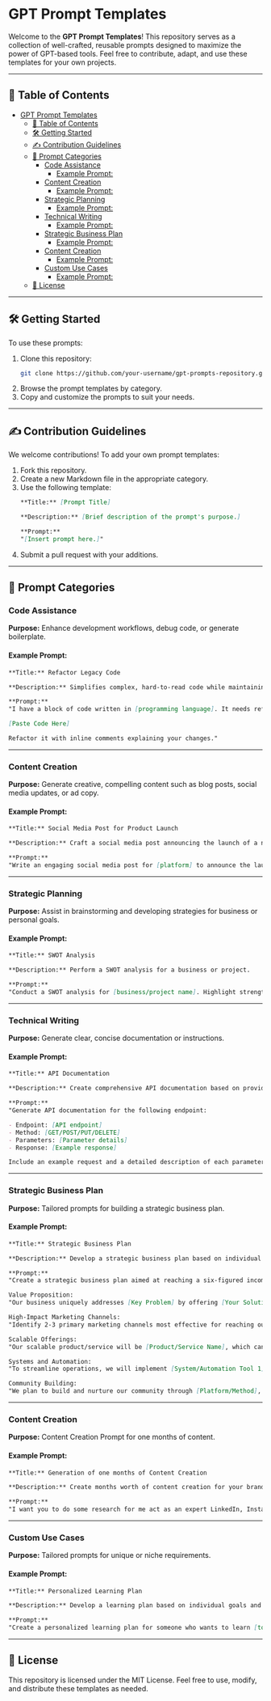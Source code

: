 # GPT Prompt Templates

Welcome to the **GPT Prompt Templates**! This repository serves as a collection of well-crafted, reusable prompts designed to maximize the power of GPT-based tools. Feel free to contribute, adapt, and use these templates for your own projects.

---

## 📖 Table of Contents

- [GPT Prompt Templates](#gpt-prompt-templates)
  - [📖 Table of Contents](#-table-of-contents)
  - [🛠️ Getting Started](#️-getting-started)
  - [✍️ Contribution Guidelines](#️-contribution-guidelines)
  - [📂 Prompt Categories](#-prompt-categories)
    - [Code Assistance](#code-assistance)
      - [Example Prompt:](#example-prompt)
    - [Content Creation](#content-creation)
      - [Example Prompt:](#example-prompt-1)
    - [Strategic Planning](#strategic-planning)
      - [Example Prompt:](#example-prompt-2)
    - [Technical Writing](#technical-writing)
      - [Example Prompt:](#example-prompt-3)
    - [Strategic Business Plan](#strategic-business-plan)
      - [Example Prompt:](#example-prompt-4)
    - [Content Creation](#content-creation-1)
      - [Example Prompt:](#example-prompt-5)
    - [Custom Use Cases](#custom-use-cases)
      - [Example Prompt:](#example-prompt-6)
  - [📜 License](#-license)

---

## 🛠️ Getting Started

To use these prompts:

1. Clone this repository:
   ```bash
   git clone https://github.com/your-username/gpt-prompts-repository.git
   ```
2. Browse the prompt templates by category.
3. Copy and customize the prompts to suit your needs.

---

## ✍️ Contribution Guidelines

We welcome contributions! To add your own prompt templates:

1. Fork this repository.
2. Create a new Markdown file in the appropriate category.
3. Use the following template:
   ```markdown
   **Title:** [Prompt Title]

   **Description:** [Brief description of the prompt's purpose.]

   **Prompt:**
   "[Insert prompt here.]"
   ```
4. Submit a pull request with your additions.

---

## 📂 Prompt Categories

### Code Assistance
**Purpose:** Enhance development workflows, debug code, or generate boilerplate.

#### Example Prompt:
```markdown
**Title:** Refactor Legacy Code

**Description:** Simplifies complex, hard-to-read code while maintaining functionality.

**Prompt:**
"I have a block of code written in [programming language]. It needs refactoring to improve readability and maintainability. Here's the code:

[Paste Code Here]

Refactor it with inline comments explaining your changes."
```

---

### Content Creation
**Purpose:** Generate creative, compelling content such as blog posts, social media updates, or ad copy.

#### Example Prompt:
```markdown
**Title:** Social Media Post for Product Launch

**Description:** Craft a social media post announcing the launch of a new product.

**Prompt:**
"Write an engaging social media post for [platform] to announce the launch of our new product, [product name]. Include a call to action and highlight key features."
```

---

### Strategic Planning
**Purpose:** Assist in brainstorming and developing strategies for business or personal goals.

#### Example Prompt:
```markdown
**Title:** SWOT Analysis

**Description:** Perform a SWOT analysis for a business or project.

**Prompt:**
"Conduct a SWOT analysis for [business/project name]. Highlight strengths, weaknesses, opportunities, and threats. Provide actionable insights for leveraging strengths and opportunities while mitigating weaknesses and threats."
```

---

### Technical Writing
**Purpose:** Generate clear, concise documentation or instructions.

#### Example Prompt:
```markdown
**Title:** API Documentation

**Description:** Create comprehensive API documentation based on provided details.

**Prompt:**
"Generate API documentation for the following endpoint:

- Endpoint: [API endpoint]
- Method: [GET/POST/PUT/DELETE]
- Parameters: [Parameter details]
- Response: [Example response]

Include an example request and a detailed description of each parameter and the response."
```

---

### Strategic Business Plan
**Purpose:** Tailored prompts for building a strategic business plan.

#### Example Prompt:
```markdown
**Title:** Strategic Business Plan

**Description:** Develop a strategic business plan based on individual goals and timelines.

**Prompt:**
"Create a strategic business plan aimed at reaching a six-figured income for 2025 for your [Business Type: Entrepreneur Innovator/Content Creator & Digital Marketer/Online Educator & Coach/E-commerce Entrepreneur]. Please fill in the relevant information and examples for each section:" 

Value Proposition: 
"Our business uniquely addresses [Key Problem] by offering [Your Solution]. Unlike our competitors, we [Differentiating Factor]. This is essential because [Reason]."

High-Impact Marketing Channels:
"Identify 2-3 primary marketing channels most effective for reaching our target audience, focusing on [Channel 1], [Channel 2], and [Channel 3], because [Reason for the selection].  Our strategy will prioritize [Most Effective Channel] due to its [Advantage]."

Scalable Offerings:
"Our scalable product/service will be [Product/Service Name], which can grow by [Method of Efficiency].  We'll ensure it meets market demands by [Method for feedback Collection]."

Systems and Automation:
"To streamline operations, we will implement [System/Automation Tool 1], for [Purpose], and [System/Automation Tool 2], for [Purpose].  This will save time by [How it saves time] and increase efficiency by [How it increase efficiency]."

Community Building:
"We plan to build and nurture our community through [Platform/Method], engaging our audience by [Type of Engagement].  We'll offer value through [Type of Value] and foster advocacy by [Method]."
```

---

### Content Creation
**Purpose:** Content Creation Prompt for one months of content.

#### Example Prompt:
```markdown
**Title:** Generation of one months of Content Creation 

**Description:** Create months worth of content creation for your brand. 

**Prompt:**
"I want you to do some research for me act as an expert LinkedIn, Instagram, and social media marketer.  Tell me 10 frustrations, 10 desires, and 10 fears that [add your target audience] experience with their [add their area of focus].  Put the output in a table format label the x-axis 1-10 and the y-axis frustrations, desires, and fears."
```

---

### Custom Use Cases
**Purpose:** Tailored prompts for unique or niche requirements.

#### Example Prompt:
```markdown
**Title:** Personalized Learning Plan

**Description:** Develop a learning plan based on individual goals and timelines.

**Prompt:**
"Create a personalized learning plan for someone who wants to learn [topic]. They have [time available per week] and want to achieve [specific goal] within [timeframe]."
```

---

## 📜 License

This repository is licensed under the MIT License. Feel free to use, modify, and distribute these templates as needed.
